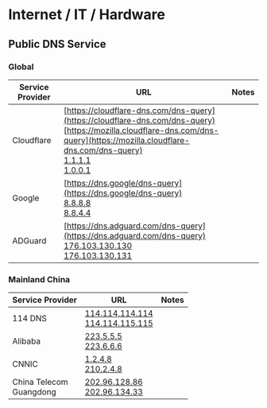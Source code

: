 # Internet / IT / Hardware

## Public DNS Service

### Global

Service Provider | URL | Notes
---------|----------|---------
Cloudflare | [https://cloudflare-dns.com/dns-query](https://cloudflare-dns.com/dns-query) <br> [https://mozilla.cloudflare-dns.com/dns-query](https://mozilla.cloudflare-dns.com/dns-query) <br> [1.1.1.1](1.1.1.1) <br> [1.0.0.1](1.0.0.1) | 
Google | [https://dns.google/dns-query](https://dns.google/dns-query) <br> [8.8.8.8](8.8.8.8) <br> [8.8.4.4](8.8.4.4) | 
ADGuard | [https://dns.adguard.com/dns-query](https://dns.adguard.com/dns-query) <br> [176.103.130.130](176.103.130.130) <br> [176.103.130.131](176.103.130.131) | 

### Mainland China

Service Provider | URL | Notes
---------|----------|---------
114 DNS | [114.114.114.114](114.114.114.114) <br> [114.114.115.115](114.114.115.115) | 
Alibaba | [223.5.5.5](223.5.5.5) <br> [223.6.6.6](223.6.6.6)| 
CNNIC | [1.2.4.8](1.2.4.8) <br> [210.2.4.8](210.2.4.8) | 
China Telecom <br> Guangdong | [202.96.128.86](202.96.128.86) <br> [202.96.134.33](202.96.134.33) | 

